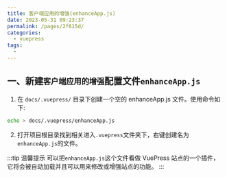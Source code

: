 ```yaml
---
title: 客户端应用的增强(enhanceApp.js)
date: 2023-05-31 09:23:37
permalink: /pages/2f615d/
categories:
  - vuepress
tags:
  -
---
```


## 一、新建`客户端应用的增强`配置文件`enhanceApp.js`

1. 在 `docs/.vuepress/` 目录下创建一个空的 enhanceApp.js 文件。使用命令如下:

```bash
echo > docs/.vuepress/enhanceApp.js
```

2. 打开项目根目录找到相关进入`.vuepress`文件夹下，右键创建名为`enhanceApp.js`的文件。

:::tip 温馨提示
可以把`enhanceApp.js`这个文件看做 VuePress 站点的一个插件，它将会被自动加载并且可以用来修改或增强站点的功能。
:::
